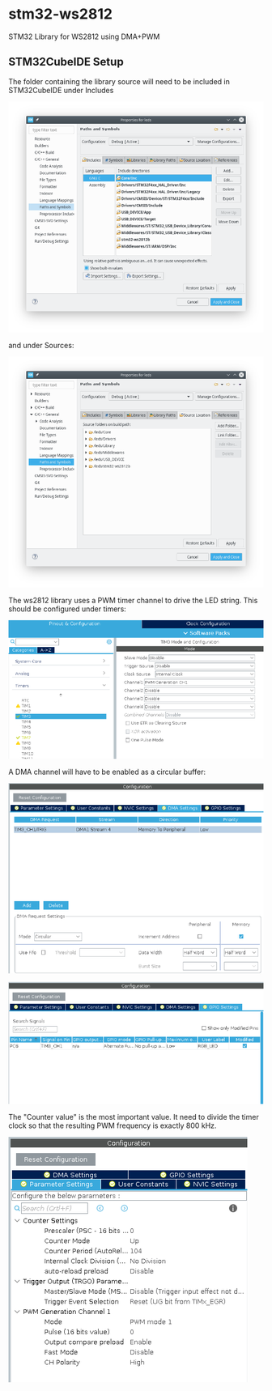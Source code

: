 # stm32-ws2812

STM32 Library for WS2812 using DMA+PWM

## STM32CubeIDE Setup

The folder containing the library source will need to be included in STM32CubeIDE under Includes 

![include paths](https://raw.githubusercontent.com/lbthomsen/stm32-ws2812/master/images/include_paths.png)

and under Sources:

![include paths](https://raw.githubusercontent.com/lbthomsen/stm32-ws2812/master/images/source_locations.png)

The ws2812 library uses a PWM timer channel to drive the LED string.  This should be configured under timers:

![include paths](https://raw.githubusercontent.com/lbthomsen/stm32-ws2812/master/images/tim3_config1.png)

A DMA channel will have to be enabled as a circular buffer:

![include paths](https://raw.githubusercontent.com/lbthomsen/stm32-ws2812/master/images/tim3_dma.png)

![include paths](https://raw.githubusercontent.com/lbthomsen/stm32-ws2812/master/images/tim3_gpio.png)

The "Counter value" is the most important value.  It need to divide the timer clock so that the resulting PWM frequency is exactly 800 kHz.

![include paths](https://raw.githubusercontent.com/lbthomsen/stm32-ws2812/master/images/tim3_params.png)
